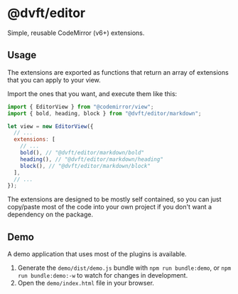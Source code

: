 # @dvft/editor

Simple, reusable CodeMirror (v6+) extensions.

## Usage

The extensions are exported as functions that return an array of extensions that you can apply to your view.

Import the ones that you want, and execute them like this:

```js
import { EditorView } from "@codemirror/view";
import { bold, heading, block } from "@dvft/editor/markdown";

let view = new EditorView({
  // ...
  extensions: [
    // ...
    bold(), // "@dvft/editor/markdown/bold"
    heading(), // "@dvft/editor/markdown/heading"
    block(), // "@dvft/editor/markdown/block"
  ],
  // ...
});
```

The extensions are designed to be mostly self contained, so you can just copy/paste most of the code into your own project if you don't want a dependency on the package.

## Demo

A demo application that uses most of the plugins is available.

1. Generate the `demo/dist/demo.js` bundle with `npm run bundle:demo`, or `npm run bundle:demo:-w` to watch for changes in development.
2. Open the `demo/index.html` file in your browser.
